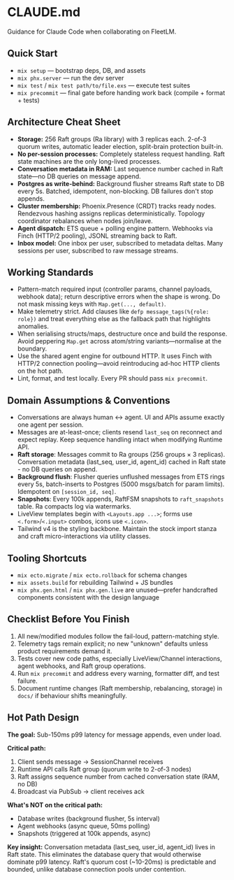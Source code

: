 # CLAUDE.md

Guidance for Claude Code when collaborating on FleetLM.

## Quick Start

- `mix setup` — bootstrap deps, DB, and assets
- `mix phx.server` — run the dev server
- `mix test` / `mix test path/to/file.exs` — execute test suites
- `mix precommit` — final gate before handing work back (compile + format + tests)

## Architecture Cheat Sheet

- **Storage:** 256 Raft groups (Ra library) with 3 replicas each. 2-of-3 quorum writes, automatic leader election, split-brain protection built-in.
- **No per-session processes:** Completely stateless request handling. Raft state machines are the only long-lived processes.
- **Conversation metadata in RAM:** Last sequence number cached in Raft state—no DB queries on message append.
- **Postgres as write-behind:** Background flusher streams Raft state to DB every 5s. Batched, idempotent, non-blocking. DB failures don't stop appends.
- **Cluster membership:** Phoenix.Presence (CRDT) tracks ready nodes. Rendezvous hashing assigns replicas deterministically. Topology coordinator rebalances when nodes join/leave.
- **Agent dispatch:** ETS queue + polling engine pattern. Webhooks via Finch (HTTP/2 pooling), JSONL streaming back to Raft.
- **Inbox model:** One inbox per user, subscribed to metadata deltas. Many sessions per user, subscribed to raw message streams.

## Working Standards

- Pattern-match required input (controller params, channel payloads, webhook data); return descriptive errors when the shape is wrong. Do not mask missing keys with `Map.get(..., default)`.
- Make telemetry strict. Add clauses like `defp message_tags(%{role: role})` and treat everything else as the fallback path that highlights anomalies.
- When serialising structs/maps, destructure once and build the response. Avoid peppering `Map.get` across atom/string variants—normalise at the boundary.
- Use the shared agent engine for outbound HTTP. It uses Finch with HTTP/2 connection pooling—avoid reintroducing ad-hoc HTTP clients on the hot path.
- Lint, format, and test locally. Every PR should pass `mix precommit`.

## Domain Assumptions & Conventions

- Conversations are always human ↔ agent. UI and APIs assume exactly one agent per session.
- Messages are at-least-once; clients resend `last_seq` on reconnect and expect replay. Keep sequence handling intact when modifying Runtime API.
- **Raft storage**: Messages commit to Ra groups (256 groups × 3 replicas). Conversation metadata (last_seq, user_id, agent_id) cached in Raft state - no DB queries on append.
- **Background flush**: Flusher queries unflushed messages from ETS rings every 5s, batch-inserts to Postgres (5000 msgs/batch for param limits). Idempotent on `[session_id, seq]`.
- **Snapshots**: Every 100k appends, RaftFSM snapshots to `raft_snapshots` table. Ra compacts log via watermarks.
- LiveView templates begin with `<Layouts.app ...>`; forms use `<.form>`/`<.input>` combos, icons use `<.icon>`.
- Tailwind v4 is the styling backbone. Maintain the stock import stanza and craft micro-interactions via utility classes.

## Tooling Shortcuts

- `mix ecto.migrate` / `mix ecto.rollback` for schema changes
- `mix assets.build` for rebuilding Tailwind + JS bundles
- `mix phx.gen.html` / `mix phx.gen.live` are unused—prefer handcrafted components consistent with the design language

## Checklist Before You Finish

1. All new/modified modules follow the fail-loud, pattern-matching style.
2. Telemetry tags remain explicit; no new "unknown" defaults unless product requirements demand it.
3. Tests cover new code paths, especially LiveView/Channel interactions, agent webhooks, and Raft group operations.
4. Run `mix precommit` and address every warning, formatter diff, and test failure.
5. Document runtime changes (Raft membership, rebalancing, storage) in `docs/` if behaviour shifts meaningfully.

## Hot Path Design

**The goal:** Sub-150ms p99 latency for message appends, even under load.

**Critical path:**
1. Client sends message → SessionChannel receives
2. Runtime API calls Raft group (quorum write to 2-of-3 nodes)
3. Raft assigns sequence number from cached conversation state (RAM, no DB)
4. Broadcast via PubSub → client receives ack

**What's NOT on the critical path:**
- Database writes (background flusher, 5s interval)
- Agent webhooks (async queue, 50ms polling)
- Snapshots (triggered at 100k appends, async)

**Key insight:** Conversation metadata (last_seq, user_id, agent_id) lives in Raft state. This eliminates the database query that would otherwise dominate p99 latency. Raft's quorum cost (~10-20ms) is predictable and bounded, unlike database connection pools under contention.
